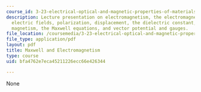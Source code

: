 ```yaml
---
course_id: 3-23-electrical-optical-and-magnetic-properties-of-materials-fall-2007
description: Lecture presentation on electromagnetism, the electromagnetic spectrum,
  electric fields, polarization, displacement, the dielectric constant, susceptibility,
  magnetism, the Maxwell equations, and vector potential and gauges.
file_location: /coursemedia/3-23-electrical-optical-and-magnetic-properties-of-materials-fall-2007/bfa4762e7eca45211226ecc66e426344_lec16.pdf
file_type: application/pdf
layout: pdf
title: Maxwell and Electromagnetism
type: course
uid: bfa4762e7eca45211226ecc66e426344

---
```

None